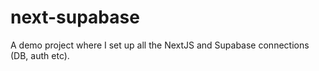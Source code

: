 # next-supabase
A demo project where I set up all the NextJS and Supabase connections (DB, auth etc).
